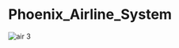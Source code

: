 # Phoenix_Airline_System

![air 3](https://github.com/user-attachments/assets/badca389-8f88-4197-85ac-bf1fc1da3003)
